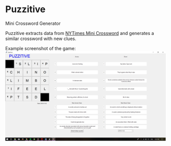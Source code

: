 # Puzzitive
Mini Crossword Generator

Puzzitive extracts data from [NYTimes Mini Crossword](https://www.nytimes.com/crosswords/game/mini) and generates a similar crossword with new clues.


Example screenshot of the game:
![Screenshot of the game](img/2016-01-02.jpg)

